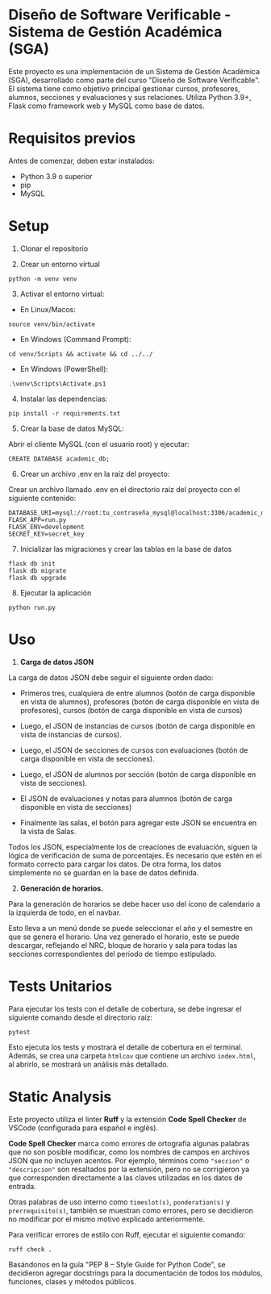 # Diseño de Software Verificable - Sistema de Gestión Académica (SGA)

Este proyecto es una implementación de un Sistema de Gestión Académica (SGA), desarrollado como parte del curso "Diseño de Software Verificable". El sistema tiene como objetivo principal gestionar cursos, profesores, alumnos, secciones y evaluaciones y sus relaciones. Utiliza Python 3.9+, Flask como framework web y MySQL como base de datos.

# Requisitos previos
Antes de comenzar, deben estar instalados:
- Python 3.9 o superior
- pip
- MySQL

# Setup
1. Clonar el repositorio

2. Crear un entorno virtual 
```
python -m venv venv
```

3. Activar el entorno virtual:
- En Linux/Macos: 

`source venv/bin/activate`
- En Windows (Command Prompt): 

`cd venv/Scripts && activate && cd ../../`
- En Windows (PowerShell): 

`.\venv\Scripts\Activate.ps1`

4. Instalar las dependencias:
```
pip install -r requirements.txt
```

5. Crear la base de datos MySQL:

Abrir el cliente MySQL (con el usuario root) y ejecutar:
```
CREATE DATABASE academic_db;
```

6. Crear un archivo .env en la raíz del proyecto:

Crear un archivo llamado .env en el directorio raíz del proyecto con el siguiente contenido:
```
DATABASE_URI=mysql://root:tu_contraseña_mysql@localhost:3306/academic_db
FLASK_APP=run.py
FLASK_ENV=development
SECRET_KEY=secret_key
```

7. Inicializar las migraciones y crear las tablas en la base de datos
```
flask db init
flask db migrate
flask db upgrade
```

8. Ejecutar la aplicación 
```
python run.py
```

# Uso
1. **Carga de datos JSON**

La carga de datos JSON debe seguir el siguiente orden dado:

 - Primeros tres, cualquiera de entre alumnos (botón de carga disponible en vista de alumnos), profesores (botón de carga disponible en vista de profesores), cursos (botón de carga disponible en vista de cursos)

 - Luego, el JSON de instancias de cursos (botón de carga disponible en vista de instancias de cursos).

 - Luego, el JSON de secciones de cursos con evaluaciones (botón de carga disponible en vista de secciones).

- Luego, el JSON de alumnos por sección (botón de carga disponible en vista de secciones).

- El JSON de evaluaciones y notas para alumnos (botón de carga disponible en vista de secciones)

- Finalmente las salas, el botón para agregar este JSON se encuentra en la vista de Salas.

Todos los JSON, especialmente los de creaciones de evaluación, siguen la lógica de verificación de suma de porcentajes.
Es necesario que estén en el formato correcto para cargar los datos. De otra forma, los datos simplemente no se guardan en la base de datos definida.

2. **Generación de horarios.**

Para la generación de horarios se debe hacer uso del ícono de calendario a la izquierda de todo, en el navbar.

Esto lleva a un menú donde se puede seleccionar el año y el semestre en que se genera el horario. Una vez generado el horario, este se puede descargar, reflejando el NRC, bloque de horario y sala para todas las secciones correspondientes del período de tiempo estipulado.

# Tests Unitarios

Para ejecutar los tests con el detalle de cobertura, se debe ingresar el siguiente comando desde el directorio raíz:

```
pytest
```

Esto ejecuta los tests y mostrará el detalle de cobertura en el terminal. Además, se crea una carpeta `htmlcov` que contiene un archivo `index.html`, al abrirlo, se mostrará un análisis más detallado.

# Static Analysis

Este proyecto utiliza el linter **Ruff** y la extensión **Code Spell Checker** de VSCode (configurada para español e inglés).

**Code Spell Checker** marca como errores de ortografía algunas palabras que no son posible modificar, como los nombres de campos en archivos JSON que no incluyen acentos. Por ejemplo, términos como `"seccion"` o `"descripcion"` son resaltados por la extensión, pero no se corrigieron ya que corresponden directamente a las claves utilizadas en los datos de entrada.

Otras palabras de uso interno como `timeslot(s)`, `ponderation(s)` y `prerrequisito(s)`, también se muestran como errores, pero se decidieron no modificar por el mismo motivo explicado anteriormente. 

Para verificar errores de estilo con Ruff, ejecutar el siguiente comando:

```
ruff check .
```


Basándonos en la guía "PEP 8 – Style Guide for Python Code", se decidieron agregar docstrings para la documentación de todos los módulos, funciones, clases y métodos públicos.
